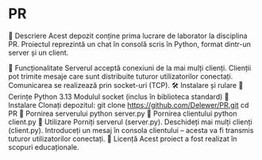 # PR
📌 Descriere
Acest depozit conține prima lucrare de laborator la disciplina PR. Proiectul reprezintă un chat în consolă scris în Python, format dintr-un server și un client.

🚀 Funcționalitate
Serverul acceptă conexiuni de la mai mulți clienți.
Clienții pot trimite mesaje care sunt distribuite tuturor utilizatorilor conectați.
Comunicarea se realizează prin socket-uri (TCP).
🛠 Instalare și rulare
🔹 Cerințe
Python 3.13
Modulul socket (inclus în biblioteca standard)
🔹 Instalare
Clonați depozitul:
git clone https://github.com/Delewer/PR.git
cd PR
🔹 Pornirea serverului
python server.py
🔹 Pornirea clientului
python client.py
📖 Utilizare
Porniți serverul (server.py).
Deschideți mai mulți clienți (client.py).
Introduceți un mesaj în consola clientului – acesta va fi transmis tuturor utilizatorilor conectați.
📜 Licență
Acest proiect a fost realizat în scopuri educaționale.
